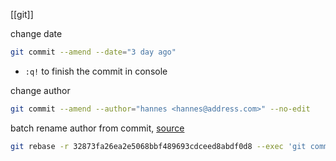 [[git]]

change date
```bash
git commit --amend --date="3 day ago"
```

- `:q!` to finish the commit in console

change author
```bash
git commit --amend --author="hannes <hannes@address.com>" --no-edit
```

batch rename author from commit, [source](https://stackoverflow.com/questions/750172/how-do-i-change-the-author-and-committer-name-email-for-multiple-commits)
```bash
git rebase -r 32873fa26ea2e5068bbf489693cdceed8abdf0d8 --exec 'git commit --amend --no-edit --reset-author'
```